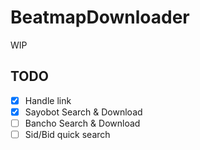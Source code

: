 # BeatmapDownloader
WIP

## TODO
- [x] Handle link
- [x] Sayobot Search & Download
- [ ] Bancho Search & Download
- [ ] Sid/Bid quick search
